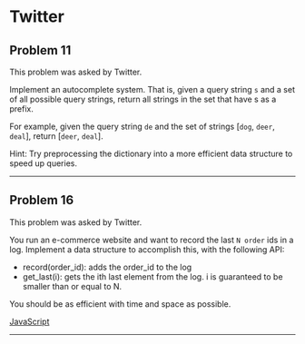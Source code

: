 # Twitter

## Problem 11

This problem was asked by Twitter.

Implement an autocomplete system. That is, given a query string `s` and a set of all possible query strings, return all strings in the set that have s as a prefix.

For example, given the query string `de` and the set of strings [`dog`, `deer`, `deal`], return [`deer`, `deal`].

Hint: Try preprocessing the dictionary into a more efficient data structure to speed up queries.

---

## Problem 16

This problem was asked by Twitter.

You run an e-commerce website and want to record the last `N order` ids in a log. Implement a data structure to accomplish this, with the following API:

+ record(order_id): adds the order_id to the log
+ get_last(i): gets the ith last element from the log. i is guaranteed to be smaller than or equal to N.

You should be as efficient with time and space as possible.

[JavaScript](https://github.com/JeevanJain/DailyCodingProblem/blob/main/Solutions/00-99/016/index.mjs)

---